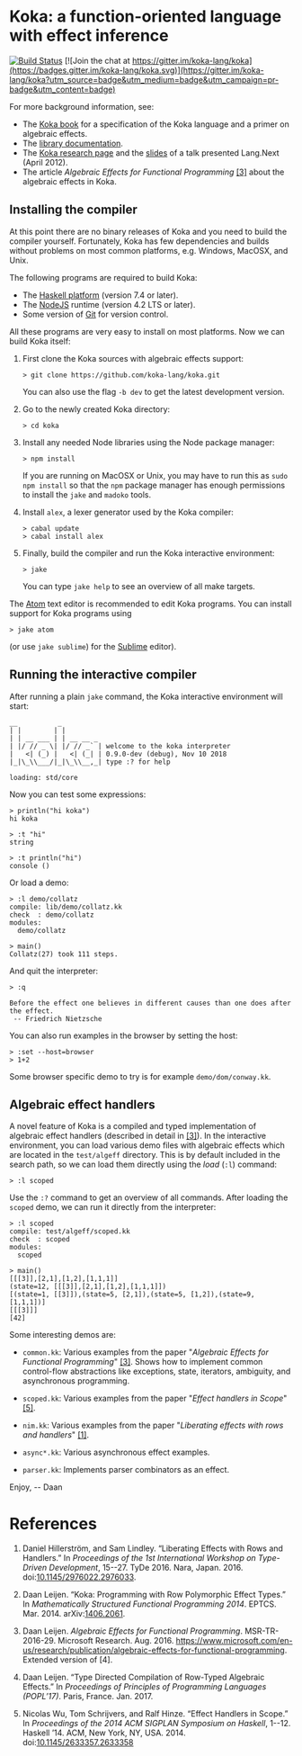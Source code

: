 # Koka: a function-oriented language with effect inference
[![Build Status](https://travis-ci.org/koka-lang/koka.svg?branch=master)](https://travis-ci.org/koka-lang/koka)
[![Join the chat at https://gitter.im/koka-lang/koka](https://badges.gitter.im/koka-lang/koka.svg)](https://gitter.im/koka-lang/koka?utm_source=badge&utm_medium=badge&utm_campaign=pr-badge&utm_content=badge)

For more background information, see:

* The [Koka book][kokabook] for a specification of the Koka language and a primer on algebraic effects.
* The [library documentation][libraries].
* The [Koka research page][kokaproject] and the [slides] of a talk presented Lang.Next (April 2012).
* The article _Algebraic Effects for Functional Programming_ [[3]](#references) about the algebraic effects in Koka.

[kokabook]: https://koka-lang.github.io/koka/doc/kokaspec.html  
[libraries]: https://koka-lang.github.io/koka/doc/toc.html
[slides]: http://research.microsoft.com/en-us/projects/koka/2012-overviewkoka.pdf
[kokarepo]: https://github.com/koka-lang/koka
[kokaproject]: http://research.microsoft.com/en-us/projects/koka
[rise4fun]: http://rise4fun.com/koka/tutorial


## Installing the compiler

At this point there are no binary releases of Koka and you need to build
the compiler yourself. Fortunately, Koka has few dependencies and builds
without problems on most common platforms, e.g. Windows, MacOSX, and
Unix.

The following programs are required to build Koka:

* The [Haskell platform](http://www.haskell.org/platform) (version 7.4 or later).
* The [NodeJS](http://nodejs.org) runtime (version 4.2 LTS or later).
* Some version of [Git](https://help.github.com/articles/set-up-git/) for version control.

All these programs are very easy to install on most platforms.
Now we can build Koka itself:

1. First clone the Koka sources with algebraic effects support:

   `> git clone https://github.com/koka-lang/koka.git`

   You can also use the flag `-b dev` to get the latest development version.

2. Go to the newly created Koka directory:

   `> cd koka`

3. Install any needed Node libraries using the Node package manager:

   `> npm install`

   If you are running on MacOSX or Unix, you may have to run this as
   ``sudo npm install`` so that the ``npm`` package manager has enough
   permissions to install the ``jake`` and ``madoko`` tools.

4. Install `alex`, a lexer generator used by the Koka compiler:

   ```
   > cabal update
   > cabal install alex
   ```

5. Finally, build the compiler and run the Koka interactive environment:

   `> jake`

   You can type ``jake help`` to see an overview of all make targets.

 The [Atom](https://atom.io/) text editor is recommended
 to edit Koka programs. You can install support for Koka programs using

 `> jake atom`

(or use `jake sublime`) for the [Sublime](http://www.sublimetext.com) editor).


## Running the interactive compiler

After running a plain ``jake`` command, the Koka interactive environment will start:
````
__          _
| |        | |
| | __ ___ | | __ __ _
| |/ // _ \| |/ // _` | welcome to the koka interpreter
|   <| (_) |   <| (_| | 0.9.0-dev (debug), Nov 10 2018
|_|\_\\___/|_|\_\\__,_| type :? for help

loading: std/core
````
Now you can test some expressions:

    > println("hi koka")
    hi koka

    > :t "hi"
    string

    > :t println("hi")
    console ()

Or load a demo:

    > :l demo/collatz
    compile: lib/demo/collatz.kk
    check  : demo/collatz
    modules:
      demo/collatz

    > main()
    Collatz(27) took 111 steps.

And quit the interpreter:

    > :q

    Before the effect one believes in different causes than one does after the effect.
     -- Friedrich Nietzsche

You can also run examples in the browser by setting the host:

    > :set --host=browser
    > 1+2

Some browser specific demo to try is for example ``demo/dom/conway.kk``.

## Algebraic effect handlers

A novel feature of Koka is a compiled and typed implementation of algebraic
effect handlers (described in detail in [[3]](#references)).
In the interactive environment, you can load various demo files with algebraic
effects which are located in the ``test/algeff`` directory. This is by default
included in the search path, so we can load them directly using
the _load_ (``:l``) command:

    > :l scoped

Use the ``:?`` command to get an overview of all commands. After
loading the ``scoped`` demo, we can run it directly from the interpreter:

    > :l scoped
    compile: test/algeff/scoped.kk
    check  : scoped
    modules:
      scoped

    > main()
    [[[3]],[2,1],[1,2],[1,1,1]]
    (state=12, [[[3]],[2,1],[1,2],[1,1,1]])
    [(state=1, [[3]]),(state=5, [2,1]),(state=5, [1,2]),(state=9, [1,1,1])]
    [[[3]]]
    [42]

Some interesting demos are:

* ``common.kk``: Various examples from the paper "_Algebraic Effects for
  Functional Programming_" [[3]](#references). Shows how to implement
  common control-flow abstractions like exceptions, state, iterators,
  ambiguity, and asynchronous programming.

* ``scoped.kk``: Various examples from the paper "_Effect handlers in
  Scope_" [[5]](#references).

* ``nim.kk``: Various examples from the paper "_Liberating effects with
  rows and handlers_" [[1]](#references).

* ``async*.kk``: Various asynchronous effect examples.

* ``parser.kk``: Implements parser combinators as an effect.

Enjoy,
  -- Daan


# References

1. Daniel Hillerström, and Sam Lindley. &ldquo;Liberating Effects with Rows and Handlers.&rdquo; In _Proceedings of the 1st International Workshop on Type-Driven Development_, 15--27. TyDe 2016. Nara, Japan. 2016. doi:[10.1145/2976022.2976033](https://dx.doi.org/10.1145/2976022.2976033).

2. Daan Leijen. &ldquo;Koka: Programming with Row Polymorphic Effect Types.&rdquo; In _Mathematically Structured Functional Programming 2014_. EPTCS. Mar. 2014. arXiv:[1406.2061](http://arxiv.org/abs/1406.2061).

3. Daan Leijen. _Algebraic Effects for Functional Programming_. MSR-TR-2016-29. Microsoft Research. Aug. 2016. <https://www.microsoft.com/en-us/research/publication/algebraic-effects-for-functional-programming>. Extended version of [4].

4. Daan Leijen. &ldquo;Type Directed Compilation of Row-Typed Algebraic Effects.&rdquo; In _Proceedings of Principles of Programming Languages (POPL’17)_. Paris, France. Jan. 2017.

5. Nicolas Wu, Tom Schrijvers, and Ralf Hinze. &ldquo;Effect Handlers in Scope.&rdquo; In _Proceedings of the 2014 ACM SIGPLAN Symposium on Haskell_, 1--12. Haskell ’14. ACM, New York, NY, USA. 2014. doi:[10.1145/2633357.2633358](https://dx.doi.org/10.1145/2633357.2633358)
